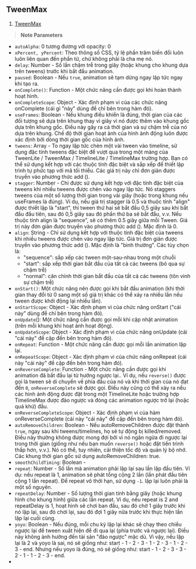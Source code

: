 ## TweenMax

1. [TweenMax](https://greensock.com/docs/TweenMax/static.selector)

>**Note Parameters**
- ```autoAlpha```: 0 tương đương với opacity: 0
- ```xPercent, yPercent```: Theo thông số CSS, tỷ lệ phần trăm biến đổi luôn luôn liên quan đến phần tử, chứ không phải là cha mẹ nó.
- ```delay```: Number - Số lần chậm trễ trong giây (hoặc khung cho khung dựa trên tweens) trước khi bắt đầu animation.
- ```paused```: Boolean - Nếu ```true```, animation sẽ tạm dừng ngay lập tức ngay khi tạo ra.
- ```onComplete()```: Function - Một chức năng cần được gọi khi hoàn thành hoạt hình.
- ```onCompleteScope```: Object - Xác định phạm vi của các chức năng onComplete (cái gì "này" dùng để chỉ bên trong hàm đó).
- ```useFrames```:  Boolean - Nếu khung điều khiển là đúng, thời gian của các đối tượng sẽ dựa trên khung thay vì giây vì nó được thêm vào khung gốc dựa trên khung gốc. Điều này gây ra cả thời gian và sự chậm trễ của nó dựa trên khung. Chế độ thời gian hoạt ảnh của hình ảnh động luôn được xác định bởi dòng thời gian gốc của hình ảnh.
- ```tweens```:  Array - To ngay lập tức chèn một vài tween vào timeline, sử dụng đặc tính tweens đặc biệt để vượt qua trong một mảng của TweenLite / TweenMax / TimelineLite / TimelineMax trường hợp. Bạn có thể sử dụng kết hợp với các thuộc tính đặc biệt và sắp xếp để thiết lập trình tự phức tạp với mã tối thiểu. Các giá trị này chỉ đơn giản được truyền vào phương thức add ().
- ```stagger```:  Number - Chỉ được sử dụng kết hợp với đặc tính đặc biệt của tweens khi nhiều tweens được chèn vào ngay lập tức. Nó staggers tweens của một số lượng thời gian trong vài giây (hoặc trong khung nếu useFrames là đúng). Ví dụ, nếu giá trị stagger là 0.5 và thuộc tính "align" được thiết lập là "start", thì tween thứ hai sẽ bắt đầu 0,5 giây sau khi bắt đầu đầu tiên, sau đó 0,5 giây sau đó phần thứ ba sẽ bắt đầu, v.v. Nếu thuộc tính align là "sequence", sẽ có thêm 0.5 giây giữa mỗi Tween. Giá trị này đơn giản được truyền vào phương thức add (). Mặc định là 0.
- ```align```: String - Chỉ sử dụng kết hợp với thuộc tính đặc biệt của tweens khi nhiều tweens được chèn vào ngay lập tức. Giá trị đơn giản được truyền vào phương thức add (). Mặc định là "bình thường". Các tùy chọn là:
  + "sequence": sắp xếp các tween một-sau-nhau trong một chuỗi 
  + "start": sắp xếp thời gian bắt đầu của tất cả các tweens (bỏ qua sự chậm trễ) 
  + "normal": căn chỉnh thời gian bắt đầu của tất cả các tweens (tôn vinh sự chậm trễ)
- ```onStart()```: Một chức năng nên được gọi khi bắt đầu animation (khi thời gian thay đổi từ 0 sang một số giá trị khác có thể xảy ra nhiều lần nếu tween được khởi động lại nhiều lần).
- ```onStartScope```: Object - Xác định phạm vi của chức năng onStart ("cái này" dùng để chỉ bên trong hàm đó).
- ```onUpdate```(): Một chức năng cần được gọi mỗi khi cập nhật animation (trên mỗi khung khi hoạt ảnh hoạt động).
- ```onUpdateScope```: Object - Xác định phạm vi của chức năng onUpdate (cái "cái này" đề cập đến bên trong hàm đó).
- ```onRepeat```: Function - Một chức năng cần được gọi mỗi lần animation lặp lại.
- ```onRepeatScope```: Object - Xác định phạm vi của chức năng onRepeat (cái này "cái này" đề cập đến bên trong hàm đó).
- ```onReverseComplete```:  Function - Một chức năng cần được gọi khi animation đã bắt đầu lại từ hướng ngược lại.. Ví dụ, nếu ```reverse()``` được gọi là tween sẽ di chuyển về phía đầu của nó và khi thời gian của nó đạt đến ```0```, ```onReverseComplete``` sẽ được gọi. Điều này cũng có thể xảy ra nếu các hình ảnh động được đặt trong một TimelineLite hoặc trường hợp TimelineMax được đảo ngược và đóng các animation ngược trở lại (hoặc quá khứ) đầu.
- ```onReverseCompleteScope```: Object - Xác định phạm vi của hàm onReverseComplete (cái này "cái này" đề cập đến bên trong hàm đó).
- ```autoRemoveChildren```:  Boolean - Nếu autoRemoveChildren được đặt thành ```true```, ngay sau khi tweens/timelines, họ sẽ tự động bị killed/removed. Điều này thường không được mong đợi bởi vì nó ngăn ngừa đi ngược lại trong thời gian (giống như nếu bạn muốn ```reverse()``` hoặc đặt tiến trình thấp hơn, v.v.). Nó có thể, tuy nhiên, cải thiện tốc độ và quản lý bộ nhớ. Các khung thời gian gốc sử dụng autoRemoveChildren: true.
- ```smoothChildTiming```:  Boolean - 
- ```repeat```:  Number - Số lần mà animation phải lặp lại sau lần lặp đầu tiên. Ví dụ: nếu repeat là 1, animation sẽ phát tổng cộng 2 lần (lần phát đầu tiên cộng 1 lần repeat). Để repeat vô thời hạn, sử dụng ```-1```. lặp lại luôn phải là một số nguyên.
- ```repeatDelay```:  Number - Số lượng thời gian tính bằng giây (hoặc khung hình cho khung hình) giữa các lần repeat. Ví dụ, nếu repeat is 2 and repeatDelay is 1, hoạt hình sẽ chơi ban đầu, sau đó chờ 1 giây trước khi nó lặp lại, sau đó chơi lại, sau đó đợi 1 giây nữa trước khi thực hiện lần lặp lại cuối cùng.
- ```yoyo```: Boolean  - Nếu đúng, mỗi chu kỳ lặp lại khác sẽ chạy theo chiều ngược lại để tween xuất hiện để đi qua lại (phía trước và ngược lại). Điều này không ảnh hưởng đến tài sản "đảo ngược" mặc dù. Vì vậy, nếu lặp lại là 2 và yoyo là sai, nó sẽ giống như: start - 1 - 2 - 3 - 1 - 2 - 3 - 1 - 2 - 3 - end. Nhưng nếu yoyo là đúng, nó sẽ giống như: start - 1 - 2 - 3 - 3 - 2 - 1 - 1 - 2 - 3 - end.
- 
